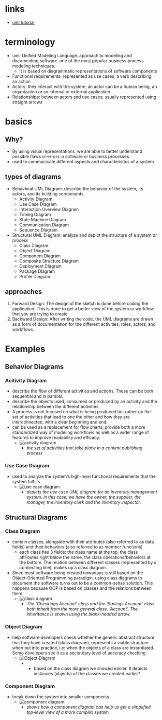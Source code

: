 # links
  - [uml tutorial](https://tallyfy.com/uml-diagram/)


# terminology
  - uml:  Unified Modeling Language. approach to modeling and documenting software. one of the most popular business process modeling techniques.
    - It is based on diagrammatic representations of software components
  - Functional requirements: represented as use cases; a verb describing an action
  - Actors: they interact with the system; an actor can be a human being, an organization or an internal or external application
  - Relationships: between actors and use cases; usually represented using straight arrows


# basics
## Why?
  - By using visual representations, we are able to better understand possible flaws or errors in software or business processes.
  -  used to communicate different aspects and characteristics of a system

## types of diagrams
  - Behavioral UML Diagram: describe the behavior of the system, its actors, and its building components.
    - Activity Diagram
    - Use Case Diagram
    - Interaction Overview Diagram
    - Timing Diagram
    - State Machine Diagram
    - Communication Diagram
    - Sequence Diagram
  - Structural UML Diagram: analyze and depict the structure of a system or process
    - Class Diagram
    - Object Diagram
    - Component Diagram
    - Composite Structure Diagram
    - Deployment DIagram
    - Package DIagram
    - Profile Diagram

## approaches
  1. Forward Design:  The design of the sketch is done before coding the application. This is done to get a better view of the system or workflow that you are trying to create
  2. Backward Design: After writing the code, the UML diagrams are drawn as a form of documentation for the different activities, roles, actors, and workflows.

# Examples
## Behavior Diagrams
### Acitivity Diagram
  - describe the flow of different activities and actions. These can be both sequential and in parallel.
  - describe the objects used, consumed or produced by an activity and the relationship between the different activities
  - A process is not focused on what is being produced but rather on the set of activities that lead to one the other and how they are interconnected, with a clear beginning and end.
  - can be used as a replacement for flow charts; provide both a more standardized way of modeling workflows as well as a wider range of features to improve readability and efficacy.
    - ![activity diagram](./bus_proc_mod_pics/Activity-Diagram.jpeg)
      - *the set of activities that take place in a content publishing process*

### Use Case Diagram
  - used to analyze the system’s high-level functional requirements that the system fulfills
    - ![use case diagram](./bus_proc_mod_pics/Basic-Use-Case-Diagram-Page-1.jpeg)
      - *depicts the use case UML diagram for an inventory management system. In this case, we have the owner, the supplier, the manager, the inventory clerk and the inventory inspector.*

## Structural Diagrams
### Class Diagram
  - contain classes, alongside with their attributes (also referred to as data fields) and their behaviors (also referred to as member functions)
    - each class has 3 fields: the class name at the top, the class attributes right below the name, the class operations/behaviors at the bottom. The relation between different classes (represented by a connecting line), makes up a class diagram.
  - Since most software being created nowadays is still based on the Object-Oriented Programming paradigm, using class diagrams to document the software turns out to be a common-sense solution. This happens because OOP is based on classes and the relations between them.
    - ![class diagram](./bus_proc_mod_pics/Class-Diagram-for-ATM.webp)
      - *The ‘Checkings Account’ class and the ‘Savings Account’ class both inherit from the more general class, ‘Account’. The inheritance is shown using the blank-headed arrow.*

### Object Diagram
  - help software developers check whether the generic abstract structure that they have created (class diagram), represents a viable structure when put into practice, i.e: when the objects of a class are instantiated. Some developers see it as a secondary level of accuracy checking.
    - ![Object Diagram](./bus_proc_mod_pics/Object-Diagram-1024x748.webp)
      - * based on the class diagram we showed earlier. It depicts instances (objects) of the classes we created earlier*
### Component Diagram
  - break down the system into smaller components
    - ![component diagram](./bus_proc_mod_pics/la-overview_small.webp)
      - *shows how a component diagram can help us get a simplified top-level view of a more complex system*